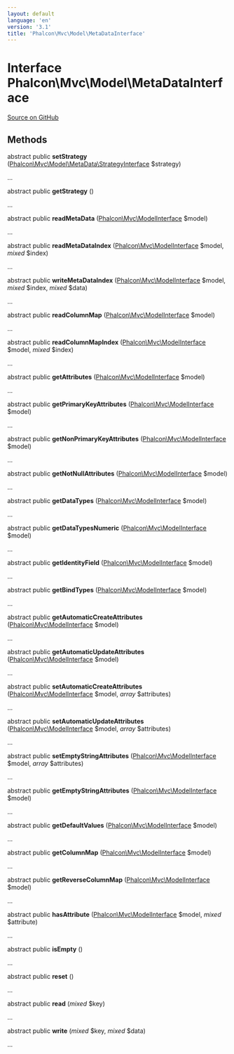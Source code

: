 ```yaml
---
layout: default
language: 'en'
version: '3.1'
title: 'Phalcon\Mvc\Model\MetaDataInterface'
---
```

# Interface **Phalcon\Mvc\Model\MetaDataInterface**

<a href="https://github.com/phalcon/cphalcon/tree/v3.1.0/phalcon/mvc/model/metadatainterface.zep" class="btn btn-default btn-sm">Source on GitHub</a>

## Methods
abstract public  **setStrategy** ([Phalcon\Mvc\Model\MetaData\StrategyInterface](/3.1/en/api/Phalcon_Mvc_Model_MetaData_StrategyInterface) $strategy)

...


abstract public  **getStrategy** ()

...


abstract public  **readMetaData** ([Phalcon\Mvc\ModelInterface](/3.1/en/api/Phalcon_Mvc_ModelInterface) $model)

...


abstract public  **readMetaDataIndex** ([Phalcon\Mvc\ModelInterface](/3.1/en/api/Phalcon_Mvc_ModelInterface) $model, *mixed* $index)

...


abstract public  **writeMetaDataIndex** ([Phalcon\Mvc\ModelInterface](/3.1/en/api/Phalcon_Mvc_ModelInterface) $model, *mixed* $index, *mixed* $data)

...


abstract public  **readColumnMap** ([Phalcon\Mvc\ModelInterface](/3.1/en/api/Phalcon_Mvc_ModelInterface) $model)

...


abstract public  **readColumnMapIndex** ([Phalcon\Mvc\ModelInterface](/3.1/en/api/Phalcon_Mvc_ModelInterface) $model, *mixed* $index)

...


abstract public  **getAttributes** ([Phalcon\Mvc\ModelInterface](/3.1/en/api/Phalcon_Mvc_ModelInterface) $model)

...


abstract public  **getPrimaryKeyAttributes** ([Phalcon\Mvc\ModelInterface](/3.1/en/api/Phalcon_Mvc_ModelInterface) $model)

...


abstract public  **getNonPrimaryKeyAttributes** ([Phalcon\Mvc\ModelInterface](/3.1/en/api/Phalcon_Mvc_ModelInterface) $model)

...


abstract public  **getNotNullAttributes** ([Phalcon\Mvc\ModelInterface](/3.1/en/api/Phalcon_Mvc_ModelInterface) $model)

...


abstract public  **getDataTypes** ([Phalcon\Mvc\ModelInterface](/3.1/en/api/Phalcon_Mvc_ModelInterface) $model)

...


abstract public  **getDataTypesNumeric** ([Phalcon\Mvc\ModelInterface](/3.1/en/api/Phalcon_Mvc_ModelInterface) $model)

...


abstract public  **getIdentityField** ([Phalcon\Mvc\ModelInterface](/3.1/en/api/Phalcon_Mvc_ModelInterface) $model)

...


abstract public  **getBindTypes** ([Phalcon\Mvc\ModelInterface](/3.1/en/api/Phalcon_Mvc_ModelInterface) $model)

...


abstract public  **getAutomaticCreateAttributes** ([Phalcon\Mvc\ModelInterface](/3.1/en/api/Phalcon_Mvc_ModelInterface) $model)

...


abstract public  **getAutomaticUpdateAttributes** ([Phalcon\Mvc\ModelInterface](/3.1/en/api/Phalcon_Mvc_ModelInterface) $model)

...


abstract public  **setAutomaticCreateAttributes** ([Phalcon\Mvc\ModelInterface](/3.1/en/api/Phalcon_Mvc_ModelInterface) $model, *array* $attributes)

...


abstract public  **setAutomaticUpdateAttributes** ([Phalcon\Mvc\ModelInterface](/3.1/en/api/Phalcon_Mvc_ModelInterface) $model, *array* $attributes)

...


abstract public  **setEmptyStringAttributes** ([Phalcon\Mvc\ModelInterface](/3.1/en/api/Phalcon_Mvc_ModelInterface) $model, *array* $attributes)

...


abstract public  **getEmptyStringAttributes** ([Phalcon\Mvc\ModelInterface](/3.1/en/api/Phalcon_Mvc_ModelInterface) $model)

...


abstract public  **getDefaultValues** ([Phalcon\Mvc\ModelInterface](/3.1/en/api/Phalcon_Mvc_ModelInterface) $model)

...


abstract public  **getColumnMap** ([Phalcon\Mvc\ModelInterface](/3.1/en/api/Phalcon_Mvc_ModelInterface) $model)

...


abstract public  **getReverseColumnMap** ([Phalcon\Mvc\ModelInterface](/3.1/en/api/Phalcon_Mvc_ModelInterface) $model)

...


abstract public  **hasAttribute** ([Phalcon\Mvc\ModelInterface](/3.1/en/api/Phalcon_Mvc_ModelInterface) $model, *mixed* $attribute)

...


abstract public  **isEmpty** ()

...


abstract public  **reset** ()

...


abstract public  **read** (*mixed* $key)

...


abstract public  **write** (*mixed* $key, *mixed* $data)

...


